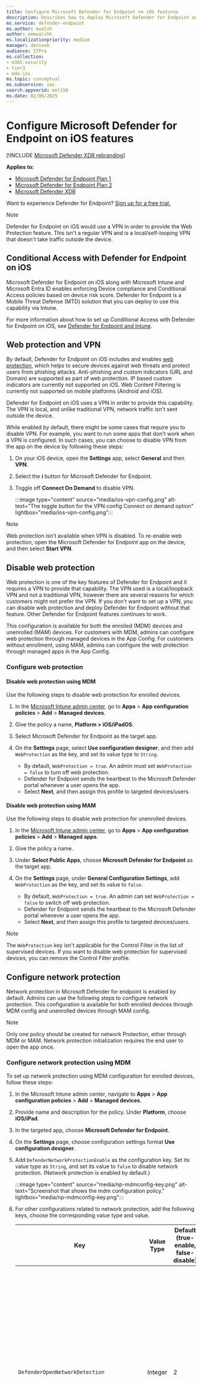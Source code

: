 ```yaml
---
title: Configure Microsoft Defender for Endpoint on iOS features
description: Describes how to deploy Microsoft Defender for Endpoint on iOS features.
ms.service: defender-endpoint
ms.author: ewalsh
author: emmwalshh
ms.localizationpriority: medium
manager: deniseb
audience: ITPro
ms.collection: 
- m365-security
- tier3
- mde-ios
ms.topic: conceptual
ms.subservice: ios
search.appverid: met150
ms.date: 02/06/2025
---
```


# Configure Microsoft Defender for Endpoint on iOS features

[!INCLUDE [Microsoft Defender XDR rebranding](../includes/microsoft-defender.md)]

**Applies to:**

- [Microsoft Defender for Endpoint Plan 1](microsoft-defender-endpoint.md)
- [Microsoft Defender for Endpoint Plan 2](microsoft-defender-endpoint.md)
- [Microsoft Defender XDR](/defender-xdr)

Want to experience Defender for Endpoint? [Sign up for a free trial.](https://signup.microsoft.com/create-account/signup?products=7f379fee-c4f9-4278-b0a1-e4c8c2fcdf7e&ru=https://aka.ms/MDEp2OpenTrial?ocid=docs-wdatp-exposedapis-abovefoldlink)

> [!NOTE]
> Defender for Endpoint on iOS would use a VPN in order to provide the Web Protection feature. This isn't a regular VPN and is a local/self-looping VPN that doesn't take traffic outside the device.

## Conditional Access with Defender for Endpoint on iOS

Microsoft Defender for Endpoint on iOS along with Microsoft Intune and Microsoft Entra ID enables enforcing Device compliance and Conditional Access policies based on device risk score. Defender for Endpoint is a Mobile Threat Defense (MTD) solution that you can deploy to use this capability via Intune.

For more information about how to set up Conditional Access with Defender for Endpoint on iOS, see [Defender for Endpoint and Intune](/mem/intune/protect/advanced-threat-protection).

## Web protection and VPN

By default, Defender for Endpoint on iOS includes and enables [web protection](web-protection-overview.md), which helps to secure devices against web threats and protect users from phishing attacks. Anti-phishing and custom indicators (URL and Domain) are supported as part of web protection. IP based custom indicators are currently not supported on iOS. Web Content Filtering is currently not supported on mobile platforms (Android and iOS).

Defender for Endpoint on iOS uses a VPN in order to provide this capability. The VPN is local, and unlike traditional VPN, network traffic isn't sent outside the device.

While enabled by default, there might be some cases that require you to disable VPN. For example, you want to run some apps that don't work when a VPN is configured. In such cases, you can choose to disable VPN from the app on the device by following these steps:

1. On your iOS device, open the **Settings** app, select **General** and then **VPN**.

2. Select the **i** button for Microsoft Defender for Endpoint.

3. Toggle off **Connect On Demand** to disable VPN.

   :::image type="content" source="media/ios-vpn-config.png" alt-text="The toggle button for the VPN config Connect on demand option" lightbox="media/ios-vpn-config.png":::

> [!NOTE]
> Web protection isn't available when VPN is disabled. To re-enable web protection, open the Microsoft Defender for Endpoint app on the device, and then select **Start VPN**.

## Disable web protection

Web protection is one of the key features of Defender for Endpoint and it requires a VPN to provide that capability. The VPN used is a local/loopback VPN and not a traditional VPN, however there are several reasons for which customers might not prefer the VPN. If you don't want to set up a VPN, you can disable web protection and deploy Defender for Endpoint without that feature. Other Defender for Endpoint features continues to work.

This configuration is available for both the enrolled (MDM) devices and unenrolled (MAM) devices. For customers with MDM, admins can configure web protection through managed devices in the App Config. For customers without enrollment, using MAM, admins can configure the web protection through managed apps in the App Config.

### Configure web protection

#### Disable web protection using MDM

Use the following steps to disable web protection for enrolled devices.

1. In the [Microsoft Intune admin center](https://go.microsoft.com/fwlink/?linkid=2109431), go to **Apps** \> **App configuration policies** \> **Add** \> **Managed devices**.
   
2. Give the policy a name, **Platform \> iOS/iPadOS**.

3. Select Microsoft Defender for Endpoint as the target app.

4. On the **Settings** page, select **Use configuration designer**, and then add `WebProtection` as the key, and set its value type to `String`.

   - By default, `WebProtection = true`. An admin must set `WebProtection = false` to turn off web protection.
   - Defender for Endpoint sends the heartbeat to the Microsoft Defender portal whenever a user opens the app.
   - Select **Next**, and then assign this profile to targeted devices/users.

#### Disable web protection using MAM

Use the following steps to disable web protection for unenrolled devices.

1. In the [Microsoft Intune admin center](https://go.microsoft.com/fwlink/?linkid=2109431), go to **Apps** \> **App configuration policies** \> **Add** \> **Managed apps**.

2. Give the policy a name.

3. Under **Select Public Apps**, choose **Microsoft Defender for Endpoint** as the target app.

4. On the **Settings** page, under **General Configuration Settings**, add `WebProtection` as the key, and set its value to `false`.

   - By default, `WebProtection = true`. An admin can set `WebProtection = false` to switch off web protection.
   - Defender for Endpoint sends the heartbeat to the Microsoft Defender portal whenever a user opens the app.
   - Select **Next**, and then assign this profile to targeted devices/users.

> [!NOTE]
> The `WebProtection` key isn't applicable for the Control Filter in the list of supervised devices. If you want to disable web protection for supervised devices, you can remove the Control Filter profile.

## Configure network protection

Network protection in Microsoft Defender for endpoint is enabled by default. Admins can use the following steps to configure network protection. This configuration is available for both enrolled devices through MDM config and unenrolled devices through MAM config.

> [!NOTE]
> Only one policy should be created for network Protection, either through MDM or MAM. Network protection initialization requires the end user to open the app once.

### Configure network protection using MDM

To set up network protection using MDM configuration for enrolled devices, follow these steps:

1. In the Microsoft Intune admin center, navigate to **Apps** \> **App configuration policies** \> **Add** \> **Managed devices**.

2. Provide name and description for the policy. Under **Platform**, choose **iOS/iPad**.

3. In the targeted app, choose **Microsoft Defender for Endpoint**.

4. On the **Settings** page, choose configuration settings format **Use configuration designer**.

5. Add `DefenderNetworkProtectionEnable` as the configuration key. Set its value type as `String`, and set its value to `false` to disable network protection. (Network protection is enabled by default.)

   :::image type="content" source="media/np-mdmconfig-key.png" alt-text="Screenshot that shows the mdm configuration policy." lightbox="media/np-mdmconfig-key.png":::

6. For other configurations related to network protection, add the following keys, choose the corresponding value type and value.

   | Key | Value Type | Default (true-enable, false-disable) | Description |
   | --- | --- | --- | --- |
   | `DefenderOpenNetworkDetection` | Integer | 2 | 1 - Audit, 0 - Disable, 2 - Enable (default). This setting is managed by an IT Admin to audit, disable, or enable open network detection, respectively. In audit mode, alerts are sent only to the Microsoft Defender portal with no end-user experience. For end-user experience, set it to `Enable`.|
   | `DefenderEndUserTrustFlowEnable` | String | false | true - enable, false - disable; This setting is used by IT admins to enable or disable the end user in-app experience to trust and untrust the unsecure and suspicious networks. |
   | `DefenderNetworkProtectionAutoRemediation` | String | true | true - enable, false - disable; This setting is used by the IT admin to enable or disable the remediation alerts that are sent when a user performs remediation activities like switching to safer WIFI access points.|
   | `DefenderNetworkProtectionPrivacy` | String | true | true - enable, false - disable; This setting is managed by IT admin to enable or disable privacy in network protection. If privacy is disabled, then user consent to share the malicious wifi is shown. If privacy is enabled, then no user consent is shown and no app data is collected. |
   
7. In the **Assignments** section, an admin can choose groups of users to include and exclude from the policy.

8. Review and create the configuration policy.

### Configure network protection using MAM

Use the following procedure to set up MAM config for unenrolled devices for network protection (Authenticator device registration is required for MAM configuration) in iOS devices. 

1. In the Microsoft Intune admin center, navigate to **Apps** \> **App configuration policies** \> **Add** \> **Managed apps** \> **Create a new App configuration policy**.

   :::image type="content" source="media/addiosconfig.png" alt-text="Add configuration policy." lightbox="media/addiosconfig.png":::

2. Provide a name and description to uniquely identify the policy. Then select **Select Public apps**, and choose **Microsoft Defender for Platform iOS/iPadOS**.

   :::image type="content" source="media/nameiosconfig.png" alt-text="Name the configuration." lightbox="media/nameiosconfig.png":::

3. On the **Settings** page, add **DefenderNetworkProtectionEnable** as the key and the value as `false` to disable network protection. (Network protection is enabled by default.)

   :::image type="content" source="media/addiosconfigvalue.png" alt-text="Add configuration value." lightbox="media/addiosconfigvalue.png":::

4. For other configurations related to network protection, add the following keys and appropriate corresponding value.

   |Key| Default (true - enable, false - disable)|Description|
   |---|---|---|
   |`DefenderOpenNetworkDetection`|2| 1 - Audit, 0 - Disable, 2 - Enable (default). This setting is managed by an IT admin to enable, audit, or disable open network detection. In Audit mode, alerts are sent only to the ATP portal with no user side experience. For user experience, set the config to "Enable" mode.|
   |`DefenderEndUserTrustFlowEnable`| false | true - enable, false - disable; This setting is used by IT admins to enable or disable the end user in-app experience to trust and untrust the unsecure and suspicious networks.|
   |`DefenderNetworkProtectionAutoRemediation`| true |true - enable, false - disable; This setting is used by the IT admin to enable or disable the remediation alerts that are sent when a user performs remediation activities like switching to safer WIFI access points.|
   |`DefenderNetworkProtectionPrivacy`| true |true - enable, false - disable; This setting is managed by IT admin to enable or disable privacy in network protection. If privacy is disabled, then user consent to share the malicious wifi is shown. If privacy is enabled, then no user consent is shown and no app data is collected. |
   
5. In the **Assignments** section, an admin can choose groups of users to include and exclude from the policy.

   :::image type="content" source="media/assigniosconfig.png" alt-text="Assign configuration." lightbox="media/assigniosconfig.png":::

6. Review and create the configuration policy.

> [!NOTE]
> **Open Wi-Fi Network Alert:**
> An alert is generated whenever a user connects to an open Wi-Fi network. If the user reconnects to the same network within a seven-day period, no new alert is generated. However, connecting to a different open Wi-Fi network results in an immediate alert.

## Coexistence of multiple VPN profiles

Apple iOS doesn't support multiple device-wide VPNs to be active simultaneously. While multiple VPN profiles can exist on the device, only one VPN can be active at a time.

## Configure Microsoft Defender for Endpoint risk signal in app protection policy (MAM)

Microsoft Defender for Endpoint on iOS enables the App Protection Policy scenario. End-users can install the latest version of the app directly from the Apple app store. Ensure the device is registered to Authenticator with the same account being used to onboard in Defender for successful MAM registration.

Microsoft Defender for Endpoint can be configured to send threat signals to be used in App Protection Policies (APP, also known as MAM) on iOS/iPadOS. With this capability, you can use Microsoft Defender for Endpoint to protect access to corporate data from unenrolled devices as well.

Follow the steps in the following link to set up app protection policies with Microsoft Defender for Endpoint [Configure Defender risk signals in app protection policy (MAM)](ios-install-unmanaged.md)

For more information on MAM or app protection policy, see [iOS app protection policy settings](/mem/intune/apps/app-protection-policy-settings-ios).

## Privacy controls

Microsoft Defender for Endpoint on iOS enables privacy controls for both admins and end users. This includes the controls for enrolled (MDM) and unenrolled (MAM) devices.

If you're using MDM, your admins can configure privacy controls through **Managed devices** in the App Config. If you're using MAM without enrollment, your admins can configure privacy controls through **Managed apps** in the App Config. End users also can configure privacy settings in Microsoft Defender app settings.

### Configure privacy in phish alert report

Customers can now enable privacy control for the phish report sent by Microsoft Defender for Endpoint on iOS so that the domain name isn't included as part of a phish alert whenever a phish website is detected and blocked by Microsoft Defender for Endpoint.

#### Configure privacy controls in MDM

Use the following steps to enable privacy and not collect the domain name as part of the phish alert report for enrolled devices.

1. In the [Microsoft Intune admin center](https://go.microsoft.com/fwlink/?linkid=2109431), go to **Apps** \> **App configuration policies** \> **Add** \> **Managed devices**.

2. Give the policy a name, **Platform \> iOS/iPadOS**, select the profile type.

3. Select **Microsoft Defender for Endpoint** as the target app.

4. On the **Settings** page, select **Use configuration designer** and add `DefenderExcludeURLInReport` as the key, and set its value type to **Boolean**.

   - To enable privacy and not collect the domain name, enter the value as `true` and assign this policy to users. By default, this value is set to `false`.
   - For users with key set as `true`, the phish alert doesn't contain the domain name information whenever a malicious site is detected and blocked by Defender for Endpoint.

5. Select **Next** and assign this profile to targeted devices/users.

#### Configure privacy controls in MAM

Use the following steps to enable privacy and not collect the domain name as part of the phish alert report for unenrolled devices.

1. In the [Microsoft Intune admin center](https://go.microsoft.com/fwlink/?linkid=2109431), go to **Apps** \> **App configuration policies** \> **Add** \> **Managed apps**.

2. Give the policy a name.

3. Under **Select Public Apps**, choose **Microsoft Defender for Endpoint** as the target app.

4. On the **Settings** page, under the **General Configuration Settings**, add `DefenderExcludeURLInReport` as the key, and set its value as `true`.

   - To enable privacy and not collect the domain name, enter the value as `true` and assign this policy to users. By default, this value is set to `false`.
   - For users with key set as `true`, the phish alert doesn't contain the domain name information whenever a malicious site is detected and blocked by Defender for Endpoint.

5. Select **Next** and assign this profile to targeted devices/users.

#### Configure end-user privacy controls in the Microsoft Defender app

These controls help the end user to configure the information shared to their organization.

For supervised devices, end-user controls aren't visible. Your admin decides and controls the settings. However, for unsupervised devices, the control is displayed under the **Settings \> Privacy**.

Users see a toggle for **Unsafe Site Info**. This toggle is only visible if admin has set `DefenderExcludeURLInReport = true`.

If enabled by an admin, users can specify whether to send unsafe site info to their organization. By default, it's set to `false`, which means unsafe site information isn't sent. If user toggles it to `true`, unsafe site details are sent.

Turning privacy controls on or off doesn't affect the device compliance check or conditional access.

> [!NOTE]
> On Supervised devices with the configuration profile, Microsoft Defender for Endpoint can access the entire URL and if it's found to be phishing, it's blocked.
> On an Unsupervised device, Microsoft Defender for Endpoint has access to only the domain name, and if the domain isn't a phishing URL, it won't be blocked.

## Optional permissions

Microsoft Defender for Endpoint on iOS enables optional permissions in the onboarding flow. Currently the permissions required by Defender for Endpoint are mandatory in the onboarding flow. With this feature, admins can deploy Defender for Endpoint on BYOD devices without enforcing the mandatory VPN permission during onboarding. End users can onboard the app without the mandatory permissions and can later review these permissions. This feature is currently present only for enrolled devices (MDM).

### Configure optional permissions using MDM

Admins can use the following steps to enable Optional VPN permission for enrolled devices.

1. In the [Microsoft Intune admin center](https://go.microsoft.com/fwlink/?linkid=2109431), go to **Apps** \> **App configuration policies** \> **Add** \> **Managed devices**.

2. Give the policy a name, select **Platform \> iOS/iPadOS**.

3. Select **Microsoft Defender for Endpoint** as the target app.

4. On the **Settings** page, select **Use configuration designer** and add `DefenderOptionalVPN` as the key, and set its value type as `Boolean`.

   - To enable optional VPN permission, enter value as `true` and assign this policy to users. By default, this value is set to `false`.
   - For users with key set as `true`, the users are able to onboard the app without giving the VPN permission.

5. Select **Next** and assign this profile to targeted devices/users.

### Configure optional permissions as an end user

End users install and open the Microsoft Defender app to start onboarding.

- If an admin has set up optional permissions, then the user can Skip VPN permission and complete onboarding.
- Even if the user has skipped VPN, the device is able to onboard, and a heartbeat is sent.
- If VPN is disabled, web protection isn't active.
- Later, the user can enable web protection from within the app, which installs the VPN configuration on the device.

> [!NOTE]
> Optional Permission is different from Disable Web Protection. Optional VPN Permission only helps to skip the permission during onboarding but it's available for the end user to later review and enable it. While Disable Web Protection allows users to onboard the Defender for Endpoint app without the Web Protection. It can't be enabled later.

## Jailbreak detection

Microsoft Defender for Endpoint has the capability of detecting unmanaged and managed devices that are jailbroken. These jailbreak checks are done periodically. If a device is detected as jailbroken, these events occur:

- A high-risk alert is reported to the Microsoft Defender portal. If device Compliance and Conditional Access are set up based on device risk score, then the device is blocked from accessing corporate data.
- User data on app is cleared. When user opens the app after jailbreaking, the VPN profile (only Defender for Endpoint loopback VPN Profile) also is deleted, and no web protection is offered. VPN profiles delivered by Intune aren't removed.

### Configure compliance policy against jailbroken devices

To protect corporate data from being accessed on jailbroken iOS devices, we recommend that you set up the following compliance policy on Intune.

> [!NOTE]
> Jailbreak detection is a capability provided by Microsoft Defender for Endpoint on iOS. However, we recommend that you set up this policy as an extra layer of defense against jailbreak scenarios.

Follow the steps below to create a compliance policy against jailbroken devices.

1. In the [Microsoft Intune admin center](https://go.microsoft.com/fwlink/?linkid=2109431), go to **Devices** \> **Compliance policies** \> **Create Policy**. Select "iOS/iPadOS" as platform and select **Create**.

   :::image type="content" source="media/ios-jb-policy.png" alt-text="The Create Policy tab" lightbox="media/ios-jb-policy.png":::

2. Specify a name of the policy, such as *Compliance Policy for Jailbreak*.

3. In the compliance settings page, select to expand **Device Health** section and select `Block` in the **Jailbroken devices** field.

   :::image type="content" source="media/ios-jb-settings.png" alt-text="The Compliance settings tab" lightbox="media/ios-jb-settings.png":::

4. In the **Actions for noncompliance** section, select the actions as per your requirements, and then select **Next**.

   :::image type="content" source="media/ios-jb-actions.png" alt-text="The Actions for noncompliance tab" lightbox="media/ios-jb-actions.png":::

5. In the **Assignments** section, select the user groups that you want to include for this policy and then select **Next**.

6. In the **Review + Create** section, verify that all the information entered is correct and then select **Create**.

## Configure custom indicators

Defender for Endpoint on iOS enables admins to configure custom indicators on iOS devices as well. For more information on how to configure custom indicators, see [Overview of indicators](indicators-overview.md).

> [!NOTE]
> Defender for Endpoint on iOS supports creating custom indicators only for URLs and domains. IP based custom indicators aren't supported on iOS.
>
> For iOS, no alerts are generated on Microsoft Defender XDR when the URL or domain set in the indicator is accessed.

## Configure vulnerability assessment of apps

Reducing cyber risk requires comprehensive risk-based vulnerability management to identify, assess, remediate, and track all your biggest vulnerabilities across your most critical assets, all in a single solution. Visit this [page](/defender-vulnerability-management/defender-vulnerability-management) to learn more about Microsoft Defender Vulnerability Management in Microsoft Defender for Endpoint.

Defender for Endpoint on iOS supports vulnerability assessments of OS and apps. Vulnerability assessment of iOS versions is available for both enrolled (MDM) and unenrolled (MAM) devices. Vulnerability assessment of apps is only for enrolled (MDM) devices. Admins can use the following steps to configure the vulnerability assessment of apps.

### On a supervised device

1. Ensure the device is configured in the [Supervised mode](ios-install.md#complete-deployment-for-supervised-devices).

2. To enable the feature in the [Microsoft Intune admin center](https://go.microsoft.com/fwlink/?linkid=2109431), go to **Endpoint Security** \> **Microsoft Defender for Endpoint** \> **Enable App sync for iOS/iPadOS devices**.

     :::image type="content" source="media/tvm-app-sync-toggle.png" alt-text="App sync toggleSup" lightbox="media/tvm-app-sync-toggle.png":::

> [!NOTE]
> To get the list of all the apps including unmanaged apps, the admin has to enable **Send full application inventory data on personally owned iOS/iPadOS devices** setting in the Intune Admin Portal for the supervised devices marked as "Personal".
> For the supervised devices marked as "Corporate" in the Intune Admin Portal, the admin need not enable **Send full application inventory data on personally owned iOS/iPadOS devices**.

### On an unsupervised device

1. To enable the feature in the [Microsoft Intune admin center](https://go.microsoft.com/fwlink/?linkid=2109431), go to **Endpoint Security** \> **Microsoft Defender for Endpoint** \> **Enable App sync for iOS/iPadOS devices**.

   :::image type="content" source="media/tvm-app-sync-toggle.png" alt-text="App sync toggle" lightbox="media/tvm-app-sync-toggle.png":::

2. To get the list of all the apps including unmanaged apps, enable the toggle **Send full application inventory data on personally owned iOS/iPadOS devices**.

    :::image type="content" source="media/tvm-full-app-data.png" alt-text="Full App Data" lightbox="media/tvm-full-app-data.png":::

3. Use the following steps to configure the privacy setting.

   1. Go to **Apps** \> **App configuration policies** \> **Add** \> **Managed devices**.
   
   2. Give the policy a name, **Platform** \> **iOS/iPadOS**.

   3. Select **Microsoft Defender for Endpoint** as the target app.

   4. On the **Settings** page, select Use configuration designer and add `DefenderTVMPrivacyMode` as the key. Set its value type as `String`.

      - To disable privacy and collect the list of apps installed, specify the value as `False`, and then assign this policy to users. 
      - By default, this value is set to `True` for unsupervised devices.
      - For users with key set as `False`, Defender for Endpoint sends the list of apps installed on the device for vulnerability assessment.
   
   5. Select **Next** and assign this profile to targeted devices/users.
   
   6. Turning privacy controls on or off doesn't impact the device compliance check or conditional access.

4. Once the config is applied, end users must open the app to approve the privacy setting.

   - The privacy approval screen appears only for unsupervised devices.
   - Only if end-user approves the privacy, the app information is sent to the Defender for Endpoint console.

   :::image type="content" source="media/tvm-user-privacy2.png" alt-text="Screenshot of the end user privacy screen." lightbox="media/tvm-user-privacy2.png":::

Once the client versions are deployed to target iOS devices, processing starts. Vulnerabilities found on those devices start showing up in the Defender Vulnerability Management dashboard. The processing might take few hours (max 24 hours) to complete. This time frame is especially true for the entire list of apps to show up in the software inventory.

> [!NOTE]
> If you're using SSL inspection solution within your iOS device, add the domain names `securitycenter.windows.com` (in commercial environments) and `securitycenter.windows.us` (in GCC environments) for threat and vulnerability management features to work.

## Disable sign out

Defender for Endpoint on iOS supports deployment without sign out button in the app to prevent users from signing out of the Defender app. This is important to prevent users from tampering the device. 

This configuration is available for both the enrolled (MDM) devices and unenrolled (MAM) devices. Admins can use the following steps to configure the Disable sign out

### Configure disable sign out using MDM

**For enrolled devices (MDM)**

1. In the Microsoft Intune admin center, go to **Apps** \> **App configuration policies** \> **Add** \> **Managed devices**.

2. Give the policy a name, and then select **Platform** \> **iOS/iPadOS**.

3. Select `Microsoft Defender for Endpoint` as the target app. 

4. On the **Settings** page, select **Use configuration designer**, and add `DisableSignOut` as the key. Set its value type as `String`.

   - By default, `DisableSignOut = false`.
   - An admin can set `DisableSignOut = true` to disable the sign out button in the app. Users don't see the sign out button once the policy is pushed.

5. Select **Next**, and then assign this policy to targeted devices/users.

### Configure disable sign out using MAM

**For unenrolled devices (MAM)**

1. In the Microsoft Intune admin center, navigate to **Apps** > **App configuration policies** > **Add** > **Managed apps**.

2. Give the policy a name.

3. Under **Select Public Apps**, select `Microsoft Defender for Endpoint` as the target app.

4. On the **Settings** page, add `DisableSignOut` as the key, and set its value as `true`.

   - By default, `DisableSignOut = false`.
   - An admin can set `DisableSignOut = true` to disable the sign out button in the app. Users don't see the sign out button once the policy is pushed.

5. Select **Next**, and then assign this policy to targeted devices/users.

## Device tagging

Defender for Endpoint on iOS enables bulk tagging the mobile devices during onboarding by allowing the admins to set up tags via Intune. Admin can configure the device tags through Intune via configuration policies and push them to user's devices. Once the User installs and activates Defender, the client app passes the device tags to the Microsoft Defender portal. The Device tags appear against the devices in the Device Inventory. 

This configuration is available for both the enrolled (MDM) devices and unenrolled (MAM) devices. Admins can use the following steps to configure the Device tags.

### Configure device tags using MDM

**For enrolled devices (MDM)**

1. In the Microsoft Intune admin center, go to **Apps** \> **App configuration policies** \> **Add** \> **Managed devices**.

2. Give the policy a name, and then select **Platform** \> **iOS/iPadOS**.

3. Select `Microsoft Defender for Endpoint` as the target app. 

4. On the **Settings** page, select **Use configuration designer**, and add `DefenderDeviceTag` as the key. Set its value type as `String`.

   - An admin can assign a new tag by adding the key `DefenderDeviceTag` and setting a value for the device tag.
   - An admin can edit an existing tag by modifying the value of the key `DefenderDeviceTag`.
   - An admin can delete an existing tag by removing the key `DefenderDeviceTag`.

5. Select **Next**, and then assign this policy to targeted devices/users.

### Configure device tags using MAM

**For unenrolled devices (MAM)**

1. In the Microsoft Intune admin center, go to **Apps** > **App configuration policies** > **Add** > **Managed apps**.

2. Give the policy a name.

3. Under the **Select Public Apps**, choose `Microsoft Defender for Endpoint` as the target app.

4. On the **Settings** page, add `DefenderDeviceTag` as the key (under **General Configuration Settings**).

   - An admin can assign a new tag by adding the key `DefenderDeviceTag` and setting a value for device tag.
   - An admin can edit an existing tag by modifying the value of the key `DefenderDeviceTag`.
   - An admin can delete an existing tag by removing the key `DefenderDeviceTag`.

5. Select **Next**, and then assign this policy to targeted devices/users.

> [!NOTE] 
> The Microsoft Defender app must be opened for tags to be synced with Intune and passed to the Microsoft Defender portal. It might take up to 18 hours for tags to reflect in the portal.

## Suppress OS update notifications

A configuration is available for customers to suppress OS update notification in Defender for Endpoint on iOS. Once the config key is set in the Intune App configuration policies, Defender for Endpoint won't send any notifications on the device for OS updates. However, when you open the Microsoft Defender app, the Device Health card is visible and show the state of your OS. 

This configuration is available for both the enrolled (MDM) devices and unenrolled (MAM) devices. Admins can use the following steps to suppress the OS update Notification.

### Configure OS update notifications using MDM

**For enrolled devices (MDM)**

1. In the Microsoft Intune admin center, go to **Apps** \> **App configuration policies** \> **Add** \> **Managed devices**.

2. Give the policy a name, select **Platform** \> **iOS/iPadOS**.

3. Select `Microsoft Defender for Endpoint` as the target app. 

4. On the **Settings** page, select **Use configuration designer**, and add `SuppressOSUpdateNotification` as the key. Set its value type as `String`.

   - By default, `SuppressOSUpdateNotification = false`.
   - An admin can set `SuppressOSUpdateNotification = true` to suppress the OS update notifications.
   - Select **Next** and assign this policy to targeted devices/users.

### Configure OS update notifications using MAM

**For unenrolled devices (MAM)**

1. In the Microsoft Intune admin center, navigate to **Apps** > **App configuration policies** > **Add** > **Managed apps**.

2. Give the policy a name.

3. Under the **Select Public Apps**, choose `Microsoft Defender for Endpoint` as the target app.

4. On the **Settings** page, add `SuppressOSUpdateNotification` as the key (under **General Configuration Settings**).

   - By default, `SuppressOSUpdateNotification = false`.
   - An admin can set `SuppressOSUpdateNotification = true` to suppress the OS update notifications.

5. Select **Next** and assign this policy to targeted devices/users.

## Configure the option to send in-app feedback

Customers now have the option to configure the ability to send feedback data to Microsoft within the Defender for Endpoint app. Feedback data helps Microsoft improve  products and troubleshoot issues.

> [!NOTE]
> For US Government cloud customers, feedback data collection is disabled by default.

Use the following steps to configure the option to send feedback data to Microsoft:

1. In the [Microsoft Intune admin center](https://go.microsoft.com/fwlink/?linkid=2109431), go to **Apps** \> **App configuration policies** \> **Add** \> **Managed devices**.

2. Give the policy a name, and select **Platform \> iOS/iPadOS** as the profile type.

3. Select `Microsoft Defender for Endpoint` as the target app.

4. On the **Settings** page, select **Use configuration designer** and add `DefenderFeedbackData` as the key, and set its value type as `Boolean`.

   - To remove the ability of end-users to provide feedback, set the value as `false` and assign this policy to users. By default, this value is set to `true`. For US Government customers, the default value is set to 'false'.
   - For users with key set as `true`, there's an option to send Feedback data to Microsoft within the app (**Menu** \> **Help & Feedback** \> **Send Feedback to Microsoft**).

5. Select **Next** and assign this profile to targeted devices/users.

## Report unsafe sites

Phishing websites impersonate trustworthy websites by obtaining your personal or financial information. Visit the [Provide feedback about network protection](https://www.microsoft.com/wdsi/filesubmission/exploitguard/networkprotection) page to report a website that could be a phishing site.

[!INCLUDE [Microsoft Defender for Endpoint Tech Community](../includes/defender-mde-techcommunity.md)]
